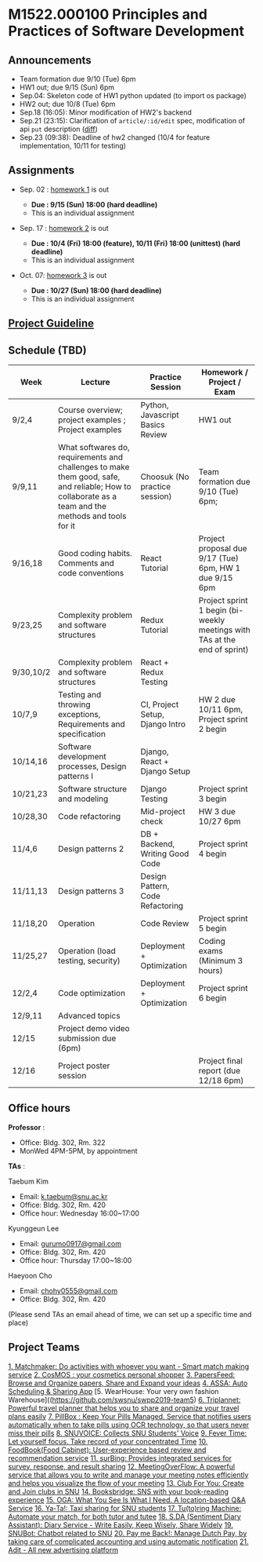 # M1522.000100 Principles and Practices of Software Development

## Announcements
- Team formation due 9/10 (Tue) 6pm
- HW1 out; due 9/15 (Sun) 6pm
- Sep.04: Skeleton code of HW1 python updated (to import os package)
- HW2 out; due 10/8 (Tue) 6pm
- Sep.18 (16:05): Minor modification of HW2's backend
- Sep.21 (23:15): Clarification of `article/:id/edit` spec, modification of api `put` description ([diff](https://github.com/swsnu/swppfall2019/commit/07dae919eba6b72155c64a9aa67fcacdcf7dfd1f))
- Sep.23 (09:38): Deadline of hw2 changed (10/4 for feature implementation, 10/11 for testing)


## Assignments

- Sep. 02 : [homework 1](hw1) is out
  - **Due : 9/15 (Sun) 18:00 (hard deadline)**
  - This is an individual assignment

- Sep. 17 : [homework 2](hw2) is out
  - **Due : 10/4 (Fri) 18:00 (feature), 10/11 (Fri) 18:00 (unittest) (hard deadline)**
  - This is an individual assignment
  
- Oct. 07: [homework 3](hw3) is out
  - **Due : 10/27 (Sun) 18:00 (hard deadline)**
  - This is an individual assignment

## [Project Guideline](project)

## Schedule (TBD)
| Week  | Lecture | Practice Session | Homework / Project / Exam |
|-------|---------|------------------|--------------------|
|9/2,4 | Course overview; project examples ; Project examples | Python, Javascript Basics Review | HW1 out |
|9/9,11| What softwares do, requirements and challenges to make them good, safe, and reliable; How to collaborate as a team and the methods and tools for it | Choosuk (No practice session) | Team formation due 9/10 (Tue) 6pm; 
|9/16,18 | Good coding habits. Comments and code conventions | React Tutorial |  Project proposal due 9/17 (Tue) 6pm, HW 1 due 9/15 6pm ||
|9/23,25 | Complexity problem and software structures | Redux Tutorial |  Project sprint 1 begin (bi-weekly meetings with TAs at the end of sprint) | 
|9/30,10/2 | Complexity problem and software structures | React + Redux Testing |  |
|10/7,9 | Testing and throwing exceptions, Requirements and specification | CI, Project Setup, Django Intro | HW 2 due 10/11 6pm, Project sprint 2 begin |
|10/14,16 | Software development processes, Design patterns I | Django, React + Django Setup | |
|10/21,23 | Software structure and modeling | Django Testing | Project sprint 3 begin |
|10/28,30 | Code refactoring | Mid-project check | HW 3 due 10/27 6pm |
|11/4,6 | Design patterns 2 | DB + Backend, Writing Good Code | Project sprint 4 begin |
|11/11,13 | Design patterns 3 | Design Pattern, Code Refactoring  |  |
|11/18,20 | Operation | Code Review | Project sprint 5 begin |
|11/25,27 | Operation (load testing, security) | Deployment + Optimization | Coding exams (Minimum 3 hours) |
|12/2,4 | Code optimization |Deployment + Optimization | Project sprint 6 begin |
|12/9,11 | Advanced topics | | |
|12/15 | Project demo video submission due (6pm) | | |
|12/16 | Project poster session | | Project final report (due 12/18 6pm) |

## Office hours
**Professor** : 
  - Office: Bldg. 302, Rm. 322
  - MonWed 4PM-5PM, by appointment
  
**TAs** :

Taebum Kim
  - Email: k.taebum@snu.ac.kr
  - Office: Bldg. 302, Rm. 420
  - Office hour: Wednesday 16:00~17:00

Kyunggeun Lee
  - Email: gurumo0917@gmail.com
  - Office: Bldg. 302, Rm. 420
  - Office hour: Thursday 17:00~18:00

Haeyoon Cho
  - Email: chohy0555@gmail.com
  - Office: Bldg. 302, Rm. 420

(Please send TAs an email ahead of time, we can set up a specific time and place)

## Project Teams
[1. Matchmaker: Do activities with whoever you want - Smart match making service](https://github.com/swsnu/swpp2019-team1)
[2. CosMOS : your cosmetics personal shopper](https://github.com/swsnu/swpp2019-team2)
[3. PapersFeed: Browse and Organize papers, Share and Expand your ideas](https://github.com/swsnu/swpp2019-team3)
[4. ASSA: Auto Scheduling & Sharing App](https://github.com/swsnu/swpp2019-team4)
[5. WearHouse: Your very own fashion Warehouse]((https://github.com/swsnu/swpp2019-team5)
[6. Triplannet: Powerful travel planner that helps you to share and organize your travel plans easily](https://github.com/swsnu/swpp2019-team6)
[7. PillBox : Keep Your Pills Managed. Service that notifies users automatically when to take pills using OCR technology, so that users never miss their pills](https://github.com/swsnu/swpp2019-team7)
[8. SNUVOICE: Collects SNU Students' Voice](https://github.com/swsnu/swpp2019-team8)
[9. Fever Time: Let yourself focus. Take record of your concentrated Time](https://github.com/swsnu/swpp2019-team9)
[10. FoodBook(Food Cabinet): User-experience based review and recommendation service](https://github.com/swsnu/swpp2019-team10)
[11. surBing: Provides integrated services for survey, response, and result sharing](https://github.com/swsnu/swpp2019-team11)
[12. MeetingOverFlow: A powerful service that allows you to write and manage your meeting notes efficiently and helps you visualize the flow of your meeting](https://github.com/swsnu/swpp2019-team12)
[13. Club For You: Create and Join clubs in SNU](https://github.com/swsnu/swpp2019-team13)
[14. Booksbridge: SNS with your book-reading experience](https://github.com/swsnu/swpp2019-team14)
[15. OGA: What You See Is What I Need. A location-based Q&A Service](https://github.com/swsnu/swpp2019-team15)
[16. Ya-Ta!: Taxi sharing for SNU students](https://github.com/swsnu/swpp2019-team16)
[17. Tu(to)ring Machine: Automate your match, for both tutor and tutee](https://github.com/swsnu/swpp2019-team17)
[18. S.DA (Sentiment Diary Assistant): Diary Service - Write Easily, Keep Wisely, Share Widely](https://github.com/swsnu/swpp2019-team18)
[19. SNUBot: Chatbot related to SNU](https://github.com/swsnu/swpp2019-team19)
[20. Pay me Back!: Manage Dutch Pay, by taking care of complicated accounting and using automatic notification](https://github.com/swsnu/swpp2019-team20)
[21. Adit - All new advertising platform](https://github.com/swsnu/swpp2019-team21)

